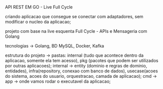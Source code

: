API REST EM GO - Live Full Cycle

criando aplicacao que consegue se conectar com adaptadores, sem modificar o nucleo da aplicacao;

projeto com base na live esquenta Full Cycle - APIs e Mensageria com Golang

tecnologias -> Golang, BD MySQL, Docker, Kafka

estrutura do projeto -> pastas: internal (tudo que acontece dentro da aplicacao, somente ela tem acesso), pkg (pacotes que podem ser utilizados por outras aplicacoes);
 internal -> entity (dominio e regras de dominio, entidades), infra(repository, conexao com banco de dados), usecase(acoes do sistema, acoes do usuario, orquestracao, camada de aplicacao);
cmd -> app -> onde vamos rodar o executavel da aplicacao;


